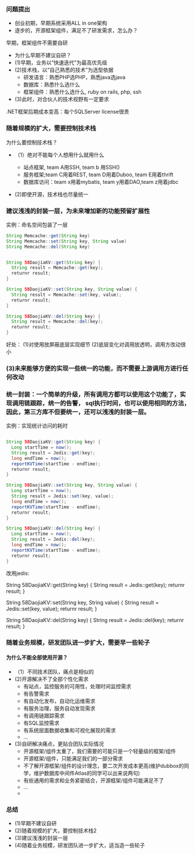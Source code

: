 ### 问题提出
- 创业初期，早期系统采用ALL in one架构
- 逐步的，开源框架组件，满足不了研发需求，怎么办？


早期，框架组件不需要自研
- 为什么早期不建议自研？
- (1)早期，业务以“快速迭代”为最高优先级
- (2)技术栈，以“自己熟悉的技术”为选型依据
  - 研发语言：熟悉PHP选PHP，熟悉java选java
  - 数据库：熟悉什么选什么
  - 框架组件：熟悉什么选什么, ruby on rails, php, ssh
- (3)此时，对合伙人的技术视野有一定要求

.NET框架后期成本变高：每个SQLServer license很贵


### 随着规模的扩大，需要控制技术栈
为什么要控制技术栈？
- （1）绝对不能每个人想用什么就用什么
    - 站点框架, team A用SSH, team b 用SSH()
    - 服务框架;team C用着REST, team D用着Duboo, team E用着thrift
    - 数据库访问：team x用着mybatis, team y用着DAO,team z用着jdbc

- (2)即使开源，技术栈也尽量统一

### 建议浅浅的封装一层，为未来增加新的功能预留扩展性
实例：命名空间包装了一层

```java
String Memcache::get(String key)
String Memcache::set(String key, String value)
String Memcache::del(String key)


String 58DaojiaKV::get(String key) {
  String result = Memcache::get(key);
  returnr result;
}

String 58DaojiaKV::set(String key, String value) {
  String result = Memcache::set(key, value);
  returnr result;
}

String 58DaojiaKV::del(String key) {
  String result = Memcache::del(key);
  returnr result;
}


```
好处：
(1)对使用放屏蔽底层实现细节
(2)底层变化对调用放透明，调用方改动很小
### (3)未来能够方便的实现一些统一的功能，而不需要上游调用方进行任何改动

### 统一封装：一个简单的升级，所有调用方都可以使用这个功能了，实现调用链跟踪，统一的告警， sql执行时间，也可以使用相同的方法，因此，第三方库不但要统一，还可以浅浅的封装一层。

实例：实现统计访问的耗时

```java

String 58DaojiaKV::get(String key) {
  Long startTime = now();
  String result = Jedis::get(key);
  long endTime = now();
  reportKVTime(startTime - endTime);
  returnr result;
}

String 58DaojiaKV::set(String key, String value) {
  Long startTime = now();
  String result = Jedis::set(key, value);
  long endTime = now();
  reportKVTime(startTime - endTime); 
  returnr result;
}

String 58DaojiaKV::del(String key) {
  Long startTime = now(); 
  String result = Jedis::del(key);
  long endTime = now();
  reportKVTime(startTime - endTime);
  returnr result;
}


```

改用jedis:



String 58DaojiaKV::get(String key) {
  String result = Jedis::get(key);
  returnr result;
}

String 58DaojiaKV::set(String key, String value) {
  String result = Jedis::set(key, value);
  returnr result;
}

String 58DaojiaKV::del(String key) {
  String result = Jedis::del(key);
  returnr result;
}



### 随着业务规模，研发团队进一步扩大，需要早一些轮子
#### 为什么不能全部使用开源？
- （1）不同技术团队，痛点是相似的
- (2)开源解决不了全部个性化需求
  - 有站点，监控服务的可用性，处理时间监控需求
  - 有告警需求
  - 有自动化发布，自动化运维需求
  - 有服务治理，服务自动发现需求
  - 有调用链跟踪需求
  - 有SQL监控需求
  - 有系统层面数据收集和可视化展现的需求
  - ...
- (3)自研解决痛点，更贴合团队实际情况
  - 开源框架/组件太重了，我们需要的可能只是一个轻量级的框架/组件
  - 开源框架/组件，只能满足我们的一部分需求
  - 不了解开源框架/组件的设计理念，要二次开发成本更高(维护dubbox的同学，维护数据库中间件Atlas的同学可以出来说两句)
  - 有些通用的需求和业务紧密结合，开源框架/组件可能满足不了
  - ...
  -


### 总结
- (1)早期不建议自研
- (2)随着规模的扩大，要控制技术栈2
- (3)建议浅浅的封装一层
- (4)随着业务规模，研发团队进一步扩大，适当造一些轮子